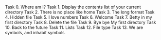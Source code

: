 Task 0. Where am I?
Task 1. Display the contents list of your current directory
Task 2. There is no place like home
Task 3. The long format
Task 4. Hidden file
Task 5. I love numbers
Task 6. Welcome
Task 7. Betty in my first directory
Task 8. Delete the file
Task 9.  Bye bye My first directory
Task 10. Back to the future
Task 11. Lists
Task 12. File type
Task 13. We are symbols, and inhabit symbols
